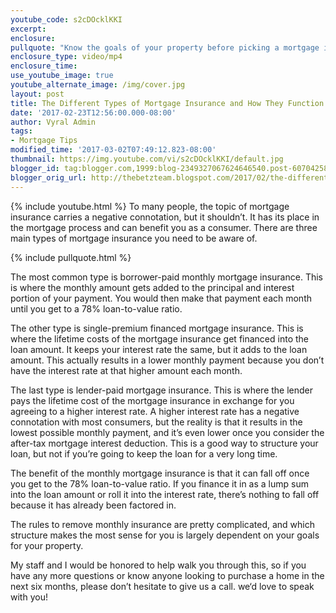 ```yaml
---
youtube_code: s2cDOcklKKI
excerpt:
enclosure:
pullquote: "Know the goals of your property before picking a mortgage insurance."
enclosure_type: video/mp4
enclosure_time:
use_youtube_image: true
youtube_alternate_image: /img/cover.jpg
layout: post
title: The Different Types of Mortgage Insurance and How They Function
date: '2017-02-23T12:56:00.000-08:00'
author: Vyral Admin
tags:
- Mortgage Tips
modified_time: '2017-03-02T07:49:12.823-08:00'
thumbnail: https://img.youtube.com/vi/s2cDOcklKKI/default.jpg
blogger_id: tag:blogger.com,1999:blog-2349327067624646540.post-6070425831612388996
blogger_orig_url: http://thebetzteam.blogspot.com/2017/02/the-different-types-of-mortgage.html
---
```

{% include youtube.html %}
To many people, the topic of mortgage insurance carries a negative connotation, but it shouldn’t. It has its place in the mortgage process and can benefit you as a consumer. There are three main types of mortgage insurance you need to be aware of.

{% include pullquote.html %}

The most common type is borrower-paid monthly mortgage insurance. This is where the monthly amount gets added to the principal and interest portion of your payment. You would then make that payment each month until you get to a 78% loan-to-value ratio.

The other type is single-premium financed mortgage insurance. This is where the lifetime costs of the mortgage insurance get financed into the loan amount. It keeps your interest rate the same, but it adds to the loan amount. This actually results in a lower monthly payment because you don’t have the interest rate at that higher amount each month.

The last type is lender-paid mortgage insurance. This is where the lender pays the lifetime cost of the mortgage insurance in exchange for you agreeing to a higher interest rate. A higher interest rate has a negative connotation with most consumers, but the reality is that it results in the lowest possible monthly payment, and it’s even lower once you consider the after-tax mortgage interest deduction. This is a good way to structure your loan, but not if you’re going to keep the loan for a very long time.

The benefit of the monthly mortgage insurance is that it can fall off once you get to the 78% loan-to-value ratio. If you finance it in as a lump sum into the loan amount or roll it into the interest rate, there’s nothing to fall off because it has already been factored in.

The rules to remove monthly insurance are pretty complicated, and which structure makes the most sense for you is largely dependent on your goals for your property.

My staff and I would be honored to help walk you through this, so if you have any more questions or know anyone looking to purchase a home in the next six months, please don’t hesitate to give us a call. we‘d love to speak with you!
